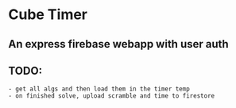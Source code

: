 # Cube Timer
## An express firebase webapp with user auth

## TODO:
    - get all algs and then load them in the timer temp
    - on finished solve, upload scramble and time to firestore